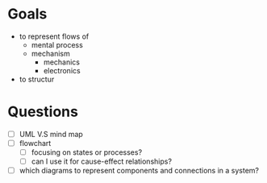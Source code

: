 # Goals
- to represent flows of
	- mental process
	- mechanism
		-  mechanics
		-  electronics
- to structur


# Questions
- [ ] UML V.S mind map
- [ ] flowchart
  - [ ] focusing on states or processes?
  - [ ] can I use it for cause-effect relationships?
- [ ] which diagrams to represent components and connections in a system? 
<!--stackedit_data:
eyJoaXN0b3J5IjpbNTk0ODYwMDExLC05NTEwMzY4MzVdfQ==
-->